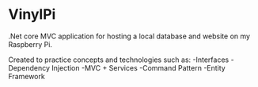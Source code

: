 # VinylPi

.Net core MVC application for hosting a local database and website on my Raspberry Pi.

Created to practice concepts and technologies such as:
  -Interfaces
  -Dependency Injection
  -MVC + Services
  -Command Pattern
  -Entity Framework
